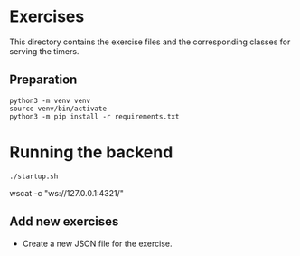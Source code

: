 # Exercises
This directory contains the exercise files and the corresponding classes for serving the timers.

## Preparation
```
python3 -m venv venv
source venv/bin/activate
python3 -m pip install -r requirements.txt
```

# Running the backend
```
./startup.sh
```

wscat -c "ws://127.0.0.1:4321/"


## Add new exercises
+ Create a new JSON file for the exercise.
